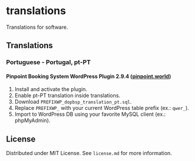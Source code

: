 # translations

Translations for software.

## Translations

### Portuguese - Portugal, pt-PT

#### Pinpoint Booking System WordPress Plugin 2.9.4 ([pinpoint.world](https://pinpoint.world/))

1. Install and activate the plugin.
2. Enable pt-PT translation inside translations.
3. Download `PREFIXWP_dopbsp_translation_pt.sql`.
4. Replace `PREFIXWP_` with your current WordPress table prefix (ex.: `qwer_`).
5. Import to WordPress DB using your favorite MySQL client (ex.: phpMyAdmin).

## License

Distributed under MIT License. See `license.md` for more information.
